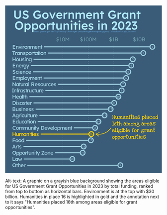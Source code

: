 ![](./us_grants.jpg)

Alt-text: A graphic on a grayish blue background showing the areas eligible for US Government Grant Opportunities in 2023 by total funding, ranked from top to bottom as horizontal bars. Environment is at the top with $30 billion. Humanities in place 16 is highlighted in gold and the annotation next to it says "Humanities placed 16th among areas eligible for grant opportunities".
